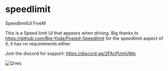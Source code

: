 # speedlimit
SpeedlimitUI FiveM

This is a Speed limit UI that appears when driving. Big thanks to https://github.com/Big-Yoda/Posted-Speedlimit for the speedlimit aspect of it, it has no requirements either.

Join the discord for support: https://discord.gg/2FAcPUmUWq


<img alt="Qries" src="https://cdn.discordapp.com/attachments/732445566113415200/900239397809713162/unknown.png"></img>
